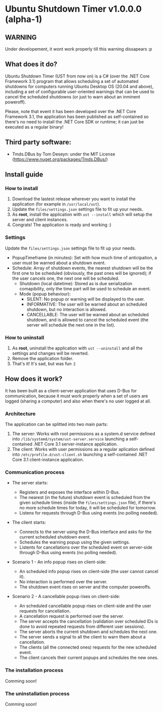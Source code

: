# Ubuntu Shutdown Timer v1.0.0.0 (alpha-1)

## WARNING
Under developement, it wont work properly till this warning dissapears :p

## What does it do?
Ubuntu Shutdown Timer (UST from now on) is a C# (over the .NET Core Framework 3.1) program that allows scheduling a set of automated shutdowns for computers running Ubuntu Desktop OS (20.04 and above), including a set of configurable user-oriented warnings that can be used to cancel the scheduled shutdowns (or just to warn about an inminent poweroff).

Please, note that event it has been developed over the .NET Core Framework 3.1, the application has been published as self-contained so there's no need to install the .NET Core SDK or runtime; it can just be executed as a regular binary!

## Third party software:
* Tmds.DBus by Tom Deseyn: under the MIT License (https://www.nuget.org/packages/Tmds.DBus/)

## Install guide
### How to install
1. Download the lastest release wherever you want to install the application (for example in `/usr/local/ust`).
2. Update the `files/settings.json` settings file to fit up your needs.
3. As **root**, install the application with `ust --install` which will setup the server and client instances.
4. Congrats! The application is ready and working :)

### Settings
Update the `files/settings.json` settings file to fit up your needs.

- PopupTimeframe (in minutes): Set with how much time of anticipation, a user must be warned about a shutdown event.
- Schedule: Array of shutdown events, the nearest shutdown will be the first one to be scheduled (obviously, the past ones will be ignored); if the user cancels one, the next one will be scheduled.
    - Shutdown (local datetime): Stored as is due serialization comapibility, only the time part will be used to schedule an event.
    - Mode (popup behaviour):
        - SILENT: No popup or warning will be displayed to the user.
        - INFORMATIVE: The user will be warned about an scheduled shutdown, but no interaction is allowed.
        - CANCELLABLE: The user will be warned about an scheduled shutdown, and is allowed to cancel the scheduled event (the server will schedule the next one in the list).
        
### How to uninstall
1. As **root**, uninstall the application with `ust --uninstall` and all the settings and changes will be reverted.
2. Remove the application folder.
3. That's it! It's sad, but was fun :)

## How does it work?
It has been built as a client-server application that uses D-Bus for communication, because it must work properly when a set of users are logged (sharing a computer) and also when there's no user logged at all. 

### Architecture
The application can be splitted into two main parts:
1. The server: Works with root permissions as a system.d service defined into `/lib/systemd/system/ust-server.service` launching a self-contained .NET Core 3.1 server-instance application.
2. The client: Works with user permissions as a regular aplication defined into `/etc/profile.d/ust-client.sh` launching a self-contained .NET Core 3.1 client-instance application.

### Communication process
- The server starts:
    - Registers and exposes the interface within D-Bus.    
    - The nearest (in the future) shutdown event is scheduled from the given schedule times (inside the `files/settings.json` file), if there's no more schedule times for today, it will be scheduled for tomorrow.
    - Listens for requests through D-Bus using events (no polling needed).

- The client starts:
    - Connects to the server using the D-Bus interface and asks for the current scheduled shutdown event.
    - Schedules the warning popup using the given settings.
    - Listents for cancellations over the scheduled event on server-side through D-Bus using events (no polling needed).

- Scenario 1 - An info popup rises on client-side:
    - An scheduled info popup rises on client-side (the user cannot cancel it).
    - No interaction is performed over the server.
    - The shutdown event rises on server and the computer poweroffs.

- Scenario 2 - A cancellable popup rises on client-side:
    - An scheduled cancellable popup rises on client-side and the user requests for cancellation.
    - A cancellation request is performed over the server.
    - The server accepts the cancellation (validation over scheduled IDs is done to avoid repeated requests from different user sessions).
    - The server aborts the current shutdown and schedules the next one.
    - The server sends a signal to all the client to warn them about a cancellation.
    - The clients (all the connected ones) requests for the new scheduled event.
    - The client cancels their current popups and schedules the new ones.

### The installation process
Comming soon!

### The uninstallation process
Comming soon!